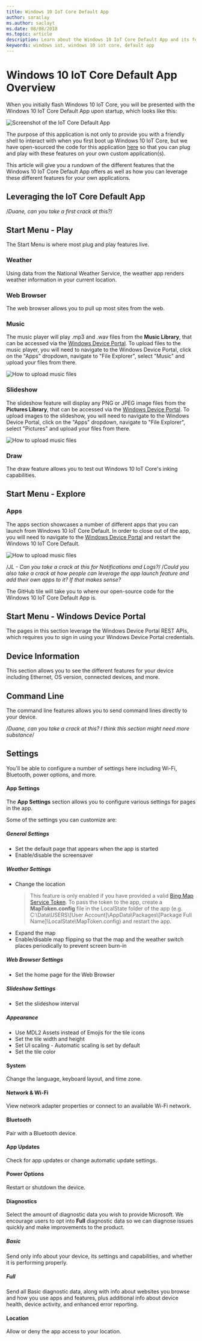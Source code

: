 ```yaml
---
title: Windows 10 IoT Core Default App
author: saraclay
ms.author: saclayt
ms.date: 08/08/2018
ms.topic: article
description: Learn about the Windows 10 IoT Core Default App and its features.
keywords: windows iot, windows 10 iot core, default app
---
```


# Windows 10 IoT Core Default App Overview

When you initially flash Windows 10 IoT Core, you will be presented with the Windows 10 IoT Core Default App upon startup, which looks like this:

![Screenshot of the IoT Core Default App](../media/IoTCoreDefaultApp/DeviceInfoPage-Screenshot.jpg)

The purpose of this application is not only to provide you with a friendly shell to interact with when you first boot up Windows 10 IoT Core, but we have open-sourced the code for this application [here](http://github.com/Microsoft/Windows-iotcore-samples/tree/develop/Samples/IoTCoreDefaultApp/CS) so that you can plug and play with these features on your own custom application(s).

This article will give you a rundown of the different features that the Windows 10 IoT Core Default App offers as well as how you can leverage these different features for your own applications.

## Leveraging the IoT Core Default App 

/*Duane, can you take a first crack at this?*/

## Start Menu - Play

The Start Menu is where most plug and play features live.

### Weather
Using data from the National Weather Service, the weather app renders weather information in your current location.

### Web Browser
The web browser allows you to pull up most sites from the web.

### Music
The music player will play .mp3 and .wav files from the **Music Library**, that can be accessed via the [Windows Device Portal](../manage-your-device/DevicePortal.md).  To upload files to the music player, you will need to navigate to the Windows Device Portal, click on the "Apps" dropdown, navigate to "File Explorer", select "Music" and upload your files from there.

![How to upload music files](../media/IoTCoreDefaultApp/music.gif)

### Slideshow
The slideshow feature will display any PNG or JPEG image files from the **Pictures Library**, that can be accessed via the [Windows Device Portal](../manage-your-device/DevicePortal.md). To upload images to the slideshow, you will need to navigate to the Windows Device Portal, click on the "Apps" dropdown, navigate to "File Explorer", select "Pictures" and upload your files from there.

![How to upload music files](../media/IoTCoreDefaultApp/slideshow.gif)

### Draw
The draw feature allows you to test out Windows 10 IoT Core's inking capabilities.

## Start Menu - Explore 

### Apps 
The apps section showcases a number of different apps that you can launch from Windows 10 IoT Core Default. In order to close out of the app, you will need to navigate to the [Windows Device Portal](../manage-your-device/DevicePortal.md) and restart the Windows 10 IoT Core Default.

![How to upload music files](../media/IoTCoreDefaultApp/restart.gif)

/*JL - Can you take a crack at this for Notifications and Logs?*/
/*Could you also take a crack at how people can leverage the app launch feature and add their own apps to it? If that makes sense?*

The GitHub tile will take you to where our open-source code for the Windows 10 IoT Core Default App is.

## Start Menu - Windows Device Portal

The pages in this section leverage the Windows Device Portal REST APIs, which requires you to sign in using your Windows Device Portal credentials.

## Device Information

This section allows you to see the different features for your device including Ethernet, OS version, connected devices, and more.

## Command Line

The command line features allows you to send command lines directly to your device.

/*Duane, can you take a crack at this? I think this section might need more substance*/

## Settings
You'll be able to configure a number of settings here including Wi-Fi, Bluetooth, power options, and more.

#### App Settings
The **App Settings** section allows you to configure various settings for pages in the app.  

Some of the settings you can customize are:

##### General Settings
* Set the default page that appears when the app is started
* Enable/disable the screensaver

##### Weather Settings
* Change the location
  > This feature is only enabled if you have provided a valid [Bing Map Service Token](https://msdn.microsoft.com/en-us/library/ff428642.aspx).  To pass the token to the app, create a **MapToken.config** file in the LocalState folder of the app (e.g. C:\Data\USERS\\[User Account]\AppData\Packages\\[Package Full Name]\LocalState\MapToken.config) and restart the app.
* Expand the map
* Enable/disable map flipping so that the map and the weather switch places periodically to prevent screen burn-in

##### Web Browser Settings
* Set the home page for the Web Browser

##### Slideshow Settings
* Set the slideshow interval

##### Appearance
* Use MDL2 Assets instead of Emojis for the tile icons
* Set the tile width and height
* Set UI scaling - Automatic scaling is set by default
* Set the tile color

#### System
Change the language, keyboard layout, and time zone.

#### Network & Wi-Fi
View network adapter properties or connect to an available Wi-Fi network.

#### Bluetooth
Pair with a Bluetooth device.

#### App Updates
Check for app updates or change automatic update settings.

#### Power Options
Restart or shutdown the device.

#### Diagnostics
Select the amount of diagnostic data you wish to provide Microsoft.  We encourage users to opt into **Full** diagnostic data so we can diagnose issues quickly and make improvements to the product.

##### Basic 
Send only info about your device, its settings and capabilities, and whether it is performing properly.

##### Full
Send all Basic diagnostic data, along with info about websites you browse and how you use apps and features, plus additional info about device health, device activity, and enhanced error reporting.

#### Location
Allow or deny the app access to your location.